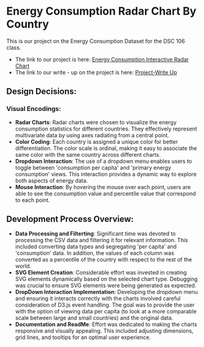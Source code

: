 # Energy Consumption Radar Chart By Country

This is our project on the Energy Consumption Dataset for the DSC 106 class.
* The link to our project is here: [Energy Consumption Interactive Radar Chart](https://etvoucsd.github.io/RenewableEnergyData/dsc106project3.html)
* The link to our write - up on the project is here: [Project-Write Up](https://docs.google.com/document/d/18UMJkuv8YmAhcdcIO0NX3_Q94d4zSPBmvuL4zOwM5lg/edit)

## Design Decisions:
### Visual Encodings:
* **Radar Charts**: Radar charts were chosen to visualize the energy consumption statistics for different countries. They effectively represent multivariate data by using axes radiating from a central point.
*  **Color Coding**: Each country is assigned a unique color for better differentiation. The color scale is ordinal, making it easy to associate the same color with the same country across different charts.
*  **Dropdown Interaction**: The use of a dropdown menu enables users to toggle between 'consumption per capita' and 'primary energy consumption' views. This interaction provides a dynamic way to explore both aspects of  energy data.
*  **Mouse Interaction**: By hovering the mouse over each point, users are able to see the consumption value and percentile value that correspond to each point.

## Development Process Overview:
* **Data Processing and Filterting**: Significant time was devoted to processing the CSV data and filtering it for relevant information. This included converting data types and segregating 'per capita' and 'consumption' data. In addition, the values of each column was converted as a percentile of the country with respect to the rest of the world.
* **SVG Element Creation**: Considerable effort was invested in creating SVG elements dynamically based on the selected chart type. Debugging was crucial to ensure SVG elements were being generated as expected.
*  **DropDown Interaction Implementation**: Developing the dropdown menu and ensuring it interacts correctly with the charts involved careful consideration of D3.js event handling. The goal was to provide the user with the option of viewing data per capita (to look at a more comparable scale between large and small countries) and the original data.
* **Documentation and ReadMe**: Effort was dedicated to making the charts responsive and visually appealing. This included adjusting dimensions, grid lines, and tooltips for an optimal user experience.
